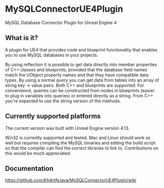 # MySQLConnectorUE4Plugin

MySQL Database Connector Plugin for Unreal Engine 4


## What is it?
A plugin for UE4 that provides code and blueprint functionality that enables you to use MySQL databases in your projects.

By using reflection it is possible to get data directly into member properties of C++ classes and blueprints, provided that the database field names match the UObject property names and that they have compatible data types. By using a normal query you can get data from tables into an array of string key -> value pairs.
Both C++ and blueprints are supported. For convenience, queries can be constructed from nodes in blueprints (easier to plug in variables into queries) or entered directly as a string. From C++ you're expected to use the string version of the methods.


## Currently supported platforms

The current version was built with Unreal Engine version 4.13.

Win32 is currently supported and tested. Mac and Linux should work as well but requires compiling the MySQL binaries and editing the build script so that the compiler can find the correct libraries to link to. Contributions on this would be much appreciated.

## Documentation
https://github.com/KhArtNJava/MySQLConnectorUE4Plugin/wiki
